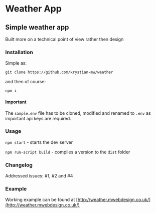 # Weather App

## Simple weather app

Built more on a technical point of view rather then design

### Installation

Simple as:

`git clone https://github.com/krystian-mw/weather`

and then of course:

`npm i`

#### Important

The `sample.env` file has to be cloned, modified and renamed to `.env` as important api keys are required.

### Usage

`npm start` - starts the dev server

`npm run-script build` - compiles a version to the `dist` folder

### Changelog

Addressed issues: #1, #2 and #4

### Example
Working example can be found at [http://weather.mwebdesign.co.uk/](http://weather.mwebdesign.co.uk/)
